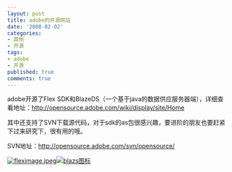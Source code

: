 ```yaml
---
layout: post
title: adobe的开源网站
date: '2008-02-02'
categories:
- 其他
- 开源
tags:
- adobe
- 开源
published: true
comments: true
---
```

<p>adobe开源了Flex  SDK和BlazeDS（一个基于java的数据供应服务器端），详细查看地址：<a href="http://opensource.adobe.com/wiki/display/site/Home" target="_blank">http://opensource.adobe.com/wiki/display/site/Home</a></p>

<p><a href="http://opensource.adobe.com/wiki/display/site/Home" target="_blank"> </a></p>

<p>其中还支持了SVN下载源代码，对于sdk的as包很感兴趣，要进阶的朋友也要赶紧下过来研究下，很有用的哦。</p>

<p>SVN地址：<a href="http://opensource.adobe.com/svn/opensource/" target="_blank">http://opensource.adobe.com/svn/opensource/</a></p>

<p><a title="fleximage.jpeg" href="http://www.fireyang.com/blog//wp-content/uploads/2008/03/fleximage.jpeg"><img src="http://www.fireyang.com/blog//wp-content/uploads/2008/03/fleximage.jpeg" alt="fleximage.jpeg" align="bottom" /></a><a title="blazs图标" href="http://www.fireyang.com/blog//wp-content/uploads/2008/03/imageaxd2.jpeg"><img src="http://www.fireyang.com/blog//wp-content/uploads/2008/03/imageaxd2.jpeg" alt="blazs图标" align="bottom" /></a></p>

<p><a href="http://opensource.adobe.com/svn/opensource/" target="_blank"></a><a href="http://opensource.adobe.com/svn/opensource/" target="_blank"> </a></p>
